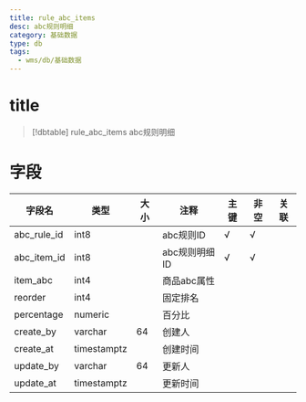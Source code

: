 ```yaml
---
title: rule_abc_items
desc: abc规则明细
category: 基础数据
type: db
tags:
  - wms/db/基础数据
---
```


# title
>[!dbtable] rule_abc_items
> abc规则明细

# 字段
| 字段名 | 类型 | 大小 | 注释 | 主键 | 非空 | 关联 |
| --- | --- | --- | --- | --- | --- | --- |
| abc_rule_id | int8 |  | abc规则ID | √ | √ |  |
| abc_item_id | int8 |  | abc规则明细ID | √ | √ |  |
| item_abc | int4 |  | 商品abc属性 |  |  |  |
| reorder | int4 |  | 固定排名 |  |  |  |
| percentage | numeric |  | 百分比 |  |  |  |
| create_by | varchar | 64 | 创建人 |  |  |  |
| create_at | timestamptz |  | 创建时间 |  |  |  |
| update_by | varchar | 64 | 更新人 |  |  |  |
| update_at | timestamptz |  | 更新时间 |  |  |  |

